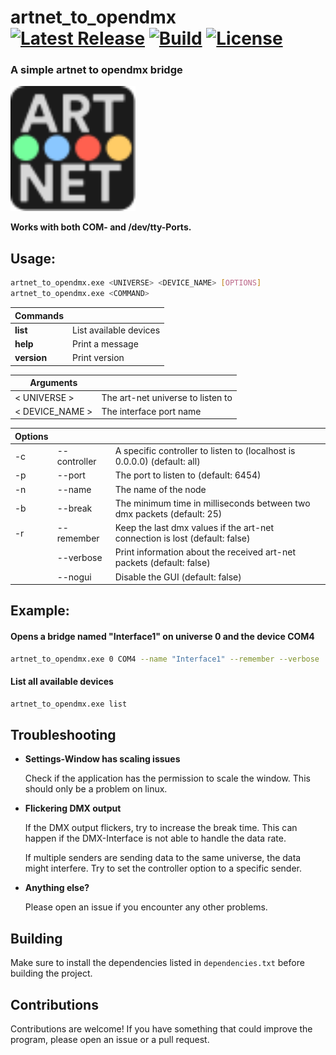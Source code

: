 # artnet_to_opendmx &emsp; [![Latest Release][crates-io-badge]][crates-io-url] [![Build][build-badge]]() [![License][license-badge]]()

[crates-io-badge]: https://img.shields.io/crates/v/artnet_to_opendmx.svg?style=for-the-badge
[crates-io-url]: https://crates.io/crates/artnet_to_opendmx
[build-badge]: https://img.shields.io/github/actions/workflow/status/daveiator/artnet_to_opendmx/build.yml?style=for-the-badge
[license-badge]: https://img.shields.io/crates/l/artnet_to_opendmx.svg?style=for-the-badge

 ### A simple artnet to opendmx bridge

<img src="assets/logo.svg" width="200" height="200" />

<br>

**Works with both COM- and /dev/tty-Ports.**

## Usage:
```bash
artnet_to_opendmx.exe <UNIVERSE> <DEVICE_NAME> [OPTIONS]
artnet_to_opendmx.exe <COMMAND>
```

| __Commands__ | |
| - | - |
| **list** | List available devices |
| **help** | Print a message |
| **version** | Print version |


| __Arguments__ | |
| - | - |
| < UNIVERSE > | The art-net universe to listen to |
| < DEVICE_NAME > | The interface port name |

| __Options__ | | |
| - | - | - |
| -c | --controller | A specific controller to listen to (localhost is 0.0.0.0) (default: all) |
| -p | --port | The port to listen to (default: 6454) |
| -n | --name | The name of the node |
| -b | --break | The minimum time in milliseconds between two dmx packets (default: 25) |
| -r | --remember | Keep the last dmx values if the art-net connection is lost (default: false) |
| | --verbose | Print information about the received art-net packets       (default: false) |
| | --nogui | Disable the GUI (default: false) |

## Example:
#### Opens a bridge named "Interface1" on universe 0 and the device COM4
```bash
artnet_to_opendmx.exe 0 COM4 --name "Interface1" --remember --verbose
```

#### List all available devices
```bash
artnet_to_opendmx.exe list
```

## Troubleshooting
* **Settings-Window has scaling issues**
    
    Check if the application has the permission to scale the window. This should only be a problem on linux.

* **Flickering DMX output**
    
    If the DMX output flickers, try to increase the break time. This can happen if the DMX-Interface is not able to handle the data rate.

    If multiple senders are sending data to the same universe, the data might interfere. Try to set the controller option to a specific sender.

* **Anything else?**

    Please open an issue if you encounter any other problems.

## Building

Make sure to install the dependencies listed in `dependencies.txt` before building the project.

## Contributions
Contributions are welcome! If you have something that could improve the program, please open an issue or a pull request.
